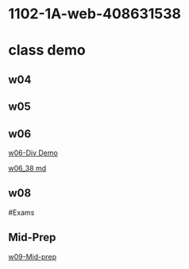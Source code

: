 # 1102-1A-web-408631538
# class demo
## w04
## w05
## w06
[w06-Div Demo](https://1102-1-a-web-408631538.vercel.app/w06/div.html)

[w06_38 md](https://github.com/silver0416/1102-1A-web-408631538/blob/main/demo/md/w6.md)
## w08

#Exams

## Mid-Prep

[w09-Mid-prep](https://1102-1-a-web-408631538.vercel.app/w06/div.html)
